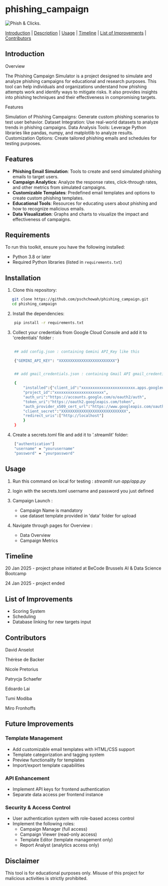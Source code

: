 # **phishing_campaign**

![Phish & Clicks.]([https://www.shutterstock.com/image-vector/seamless-border-cute-retro-houses-600nw-1111423082.jpg])

[Introduction](#Introduction)     |     [Description](#Description)       |       [Usage](#Usage)    |     [Timeline](#Timeline)       |       [List of Improvements](#list-of-improvements)    |    [Contributors](#contributors)

## **Introduction**

Overview

The Phishing Campaign Simulator is a project designed to simulate and analyze phishing campaigns for educational and research purposes. This tool can help individuals and organizations understand how phishing attempts work and identify ways to mitigate risks. It also provides insights into phishing techniques and their effectiveness in compromising targets.

Features

Simulation of Phishing Campaigns: Generate custom phishing scenarios to test user behavior.
Dataset Integration: Use real-world datasets to analyze trends in phishing campaigns.
Data Analysis Tools: Leverage Python libraries like pandas, numpy, and matplotlib to analyze results.
Customization Options: Create tailored phishing emails and schedules for testing purposes.

## **Features**

- **Phishing Email Simulation**: Tools to create and send simulated phishing emails to target users.
- **Campaign Analytics**: Analyze the response rates, click-through rates, and other metrics from simulated campaigns.
- **Customizable Templates**: Predefined email templates and options to create custom phishing templates.
- **Educational Tools**: Resources for educating users about phishing and how to recognize malicious emails.
- **Data Visualization**: Graphs and charts to visualize the impact and effectiveness of campaigns.

## **Requirements**

To run this toolkit, ensure you have the following installed:

- Python 3.8 or later
- Required Python libraries (listed in `requirements.txt`)

## **Installation**

1. Clone this repository:
```bash
   git clone https://github.com/pschchowah/phishing_campaign.git
   cd phishing_campaign
```

2. Install the dependencies:
```bash
    pip install -r requirements.txt
```

3. Collect your credentials from Google Cloud Console and add it to 'credentials' folder :
```bash
    
    ## add config.json : containing Gemini API_Key like this

    {"GEMINI_API_KEY": "XXXXXXXXXXXXXXXXXXXXXXXXX"}


    ## add gmail_credentials.json : containing Gmail API gmail_credentials like this

    {
        "installed":{"client_id":"xxxxxxxxxxxxxxxxxxxxxxxx.apps.googleusercontent.com",
        "project_id":"xxxxxxxxxxxxxxxxxxxxxx",
        "auth_uri":"https://accounts.google.com/o/oauth2/auth",
        "token_uri":"https://oauth2.googleapis.com/token",
        "auth_provider_x509_cert_url":"https://www.googleapis.com/oauth2/v1/certs",
        "client_secret":"XXXXXXXXXXXXXXXXXXXXXXXXXXXXX",
        "redirect_uris":["http://localhost"]
        }
    }
```
4. Create a secrets.toml file and add it to '.streamlit' folder:
```bash
    ["authentication"]
    "username" = "yourusername"
    "password" = "yourpassword"
```

## **Usage**

1. Run this command on local for testing : *streamlit run app/app.py*

2. login with the secrets.toml username and password you just defined

3. Campaign Launch :

    - Campaign Name is mandatory
    - use dataset template provided in 'data' folder for upload

4. Navigate through pages for Overview : 
    
    - Data Overview
    - Campaign Metrics

## **Timeline**

20 Jan 2025 - project phase initiated at BeCode Brussels AI & Data Science Bootcamp

24 Jan 2025 - project ended


## **List of Improvements**

- Scoring System
- Scheduling
- Database linking for new targets input


## **Contributors**

  David Anselot

  Thérèse de Backer

  Nicole Pretorius

  Patrycja Schaefer
  
  Edoardo Lai

  Tumi Modiba

   Miro Fronhoffs

## Future Improvements

### Template Management
- Add customizable email templates with HTML/CSS support
- Template categorization and tagging system
- Preview functionality for templates
- Import/export template capabilities
### API Enhancement
- Implement API keys for frontend authentication
- Separate data access per frontend instance
### Security & Access Control
- User authentication system with role-based access control
- Implement the following roles:
  - Campaign Manager (full access)
  - Campaign Viewer (read-only access)
  - Template Editor (template management only)
  - Report Analyst (analytics access only)

## Disclaimer

This tool is for educational purposes only. Misuse of this project for malicious activities is strictly prohibited.

 
